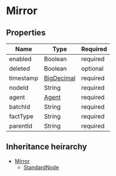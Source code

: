 

# Mirror

## Properties

Name | Type | Required
-------- | -------- | --------
enabled | Boolean | required
deleted | Boolean | optional
timestamp | [BigDecimal](BigDecimal.md) | required
nodeId | String | required
agent | [Agent](Agent.md) | required
batchId | String | required
factType | String | required
parentId | String | required




## Inheritance heirarchy


* [Mirror](Mirror.md)
    * [StandardNode](StandardNode.md)
